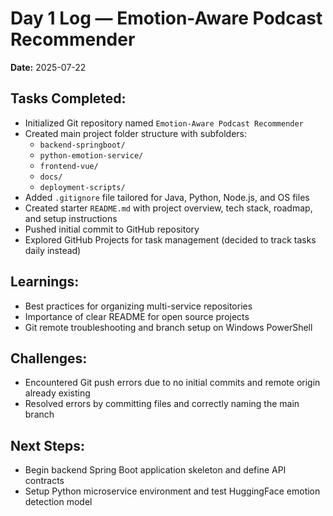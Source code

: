 # Day 1 Log — Emotion-Aware Podcast Recommender  
**Date:** 2025-07-22

## Tasks Completed:
- Initialized Git repository named `Emotion-Aware Podcast Recommender`  
- Created main project folder structure with subfolders:  
  - `backend-springboot/`  
  - `python-emotion-service/`  
  - `frontend-vue/`  
  - `docs/`  
  - `deployment-scripts/`  
- Added `.gitignore` file tailored for Java, Python, Node.js, and OS files  
- Created starter `README.md` with project overview, tech stack, roadmap, and setup instructions  
- Pushed initial commit to GitHub repository  
- Explored GitHub Projects for task management (decided to track tasks daily instead)

## Learnings:
- Best practices for organizing multi-service repositories  
- Importance of clear README for open source projects  
- Git remote troubleshooting and branch setup on Windows PowerShell

## Challenges:
- Encountered Git push errors due to no initial commits and remote origin already existing  
- Resolved errors by committing files and correctly naming the main branch

## Next Steps:
- Begin backend Spring Boot application skeleton and define API contracts  
- Setup Python microservice environment and test HuggingFace emotion detection model